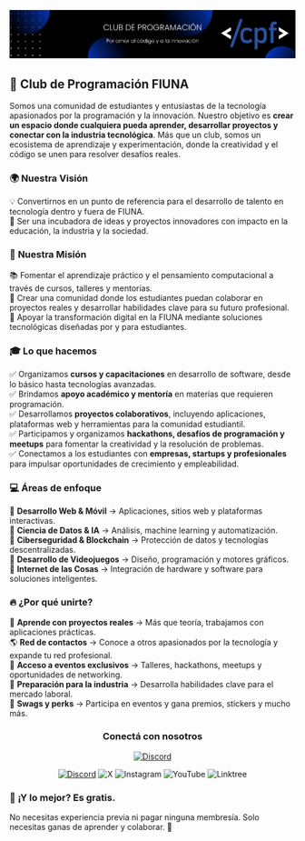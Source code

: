 ![Banner </cpf>](images/cpf_banner.png)

## 🚀 **Club de Programación FIUNA**  

Somos una comunidad de estudiantes y entusiastas de la tecnología apasionados por la programación y la innovación. Nuestro objetivo es **crear un espacio donde cualquiera pueda aprender, desarrollar proyectos y conectar con la industria tecnológica**. Más que un club, somos un ecosistema de aprendizaje y experimentación, donde la creatividad y el código se unen para resolver desafíos reales.  

### 🌍 **Nuestra Visión**  
💡 Convertirnos en un punto de referencia para el desarrollo de talento en tecnología dentro y fuera de FIUNA.  
🚀 Ser una incubadora de ideas y proyectos innovadores con impacto en la educación, la industria y la sociedad.  

### 🎯 **Nuestra Misión**  
📚 Fomentar el aprendizaje práctico y el pensamiento computacional a través de cursos, talleres y mentorías.  
🤝 Crear una comunidad donde los estudiantes puedan colaborar en proyectos reales y desarrollar habilidades clave para su futuro profesional.  
🌱 Apoyar la transformación digital en la FIUNA mediante soluciones tecnológicas diseñadas por y para estudiantes.  

### 🎓 **Lo que hacemos**  
✅ Organizamos **cursos y capacitaciones** en desarrollo de software, desde lo básico hasta tecnologías avanzadas.  
✅ Brindamos **apoyo académico y mentoría** en materias que requieren programación.  
✅ Desarrollamos **proyectos colaborativos**, incluyendo aplicaciones, plataformas web y herramientas para la comunidad estudiantil.  
✅ Participamos y organizamos **hackathons, desafíos de programación y meetups** para fomentar la creatividad y la resolución de problemas.  
✅ Conectamos a los estudiantes con **empresas, startups y profesionales** para impulsar oportunidades de crecimiento y empleabilidad.  

### 💻 **Áreas de enfoque**  
🔹 **Desarrollo Web & Móvil** → Aplicaciones, sitios web y plataformas interactivas.  
🔹 **Ciencia de Datos & IA** → Análisis, machine learning y automatización.  
🔹 **Ciberseguridad & Blockchain** → Protección de datos y tecnologías descentralizadas.  
🔹 **Desarrollo de Videojuegos** → Diseño, programación y motores gráficos.  
🔹 **Internet de las Cosas** → Integración de hardware y software para soluciones inteligentes.  

### 🔥 **¿Por qué unirte?**  
🚀 **Aprende con proyectos reales** → Más que teoría, trabajamos con aplicaciones prácticas.  
🌎 **Red de contactos** → Conoce a otros apasionados por la tecnología y expande tu red profesional.  
🎯 **Acceso a eventos exclusivos** → Talleres, hackathons, meetups y oportunidades de networking.  
💼 **Preparación para la industria** → Desarrolla habilidades clave para el mercado laboral.  
🎁 **Swags y perks** → Participa en eventos y gana premios, stickers y mucho más.  

<div align="center">
<h3>Conectá con nosotros</h3>

[![Discord](https://img.shields.io/badge/Discord-5865F2?style=flat&logo=discord&logoColor=white)](https://discord.gg/cpf-fiuna)

[![Discord](https://img.shields.io/badge/Discord-5865F2?style=flat&logo=discord&logoColor=white)](https://discord.gg/cpf-fiuna)
![X](https://img.shields.io/badge/X-000000?style=flat&logo=x&logoColor=white)
![Instagram](https://img.shields.io/badge/Instagram-E4405F?style=flat&logo=instagram&logoColor=white)
![YouTube](https://img.shields.io/badge/YouTube-FF0000?style=flat&logo=youtube&logoColor=white)
![Linktree](https://img.shields.io/badge/linktree-43E55E?style=flat&logo=linktree&logoColor=white)
</div>


### 📌 **¡Y lo mejor? Es gratis.**  
No necesitas experiencia previa ni pagar ninguna membresía. Solo necesitas ganas de aprender y colaborar. 🚀
